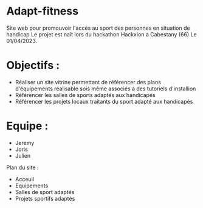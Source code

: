 # Adapt-fitness
Site web pour promouvoir l'accès au sport des personnes en situation de handicap
Le projet est naît lors du hackathon Hackxion a Cabestany (66) Le 01/04/2023.

# Objectifs : 
- Réaliser un site vitrine permettant de référencer des plans d'équipements réalisable sois même associés a des tutoriels d'installion
- Référencer les salles de sports adaptés aux handicapés
- Référencer les projets locaux traitants du sport adapté aux handicapés

# Equipe : 
- Jeremy 
- Joris
- Julien

Plan du site : 
- Acceuil
- Equipements 
- Salles de sport adaptés
- Projets sportifs adaptés
